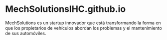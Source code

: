# MechSolutionsIHC.github.io

MechSolutions es un startup innovador que está transformando la forma en que los propietarios de vehículos abordan los problemas y el mantenimiento de sus automóviles.

